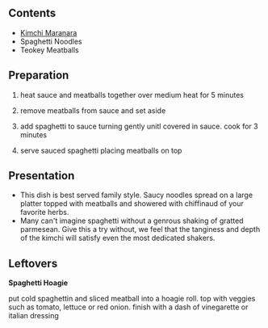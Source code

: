 ---
---

## Contents

- [Kimchi Maranara](../recipes/kimchi_maranara)
- Spaghetti Noodles
- Teokey Meatballs

## Preparation

1. heat sauce and meatballs together over medium heat for 5 minutes

2. remove meatballs from sauce and set aside

3. add spaghetti to sauce turning gently unitl covered in sauce. cook for 3 minutes

4. serve sauced spaghetti placing meatballs on top

## Presentation

- This dish is best served family style. Saucy noodles spread on a large platter topped with meatballs and showered with chiffinaud of your favorite herbs.
- Many can't imagine spaghetti without a genrous shaking of gratted parmesean. Give this a try without, we feel that the tanginess and depth of the kimchi will satisfy even the most dedicated shakers.

## Leftovers

**Spaghetti Hoagie**

put cold spaghettin and sliced meatball into a hoagie roll. top with veggies such as tomato, lettuce or red onion. finish with a dash of vinegarette or italian dressing
